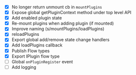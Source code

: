 - [x] No longer return unmount cb in `mountPlugins`
- [x] Expose global getPluginContext method under top level API
- [x] Add enabled plugin state
- [x] Re-mount plugins when adding plugin (if mounted)
- [x] Improve naming (s/mountPlugins/loadPlugins)
- [x] reloadPlugins
- [x] Export global add/remove state change handlers
- [x] Add loadPlugins callback
- [x] Publish Flow types
- [x] Export IPlugin flow type
- [ ] Global `onPluginRegister` event
- [ ] Add logging
